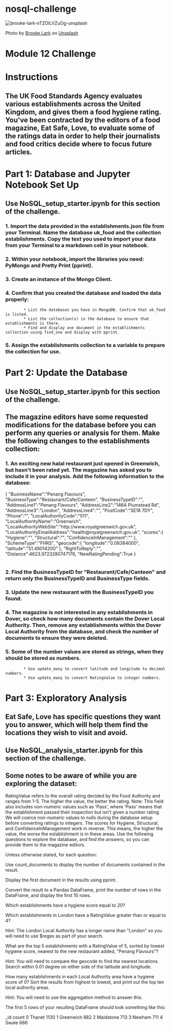 # nosql-challenge
![brooke-lark-nTZOILVZuOg-unsplash](https://github.com/user-attachments/assets/c8f2d76e-7e85-4d3f-b8e4-991e046d6102)

Photo by <a href="https://unsplash.com/@brookelark?utm_content=creditCopyText&utm_medium=referral&utm_source=unsplash">Brooke Lark</a> on <a href="https://unsplash.com/photos/black-and-red-cherries-on-white-bowl-nTZOILVZuOg?utm_content=creditCopyText&utm_medium=referral&utm_source=unsplash">Unsplash</a>

# Module 12 Challenge
# Instructions
## The UK Food Standards Agency evaluates various establishments across the United Kingdom, and gives them a food hygiene rating. You've been contracted by the editors of a food magazine, Eat Safe, Love, to evaluate some of the ratings data in order to help their journalists and food critics decide where to focus future articles.

# Part 1: Database and Jupyter Notebook Set Up
## Use NoSQL_setup_starter.ipynb for this section of the challenge.

###    1. Import the data provided in the establishments.json file from your Terminal. Name the database uk_food and the collection establishments. Copy the text you used to import your data from your Terminal to a markdown cell in your notebook.

###    2. Within your notebook, import the libraries you need: PyMongo and Pretty Print (pprint).

###    3. Create an instance of the Mongo Client.

###    4. Confirm that you created the database and loaded the data properly:

            * List the databases you have in MongoDB. Confirm that uk_food is listed.
            * List the collection(s) in the database to ensure that establishments is there.
            * Find and display one document in the establishments collection using find_one and display with pprint.

###    5. Assign the establishments collection to a variable to prepare the collection for use.

# Part 2: Update the Database
## Use NoSQL_setup_starter.ipynb for this section of the challenge.

## The magazine editors have some requested modifications for the database before you can perform any queries or analysis for them. Make the following changes to the establishments collection:

###    1. An exciting new halal restaurant just opened in Greenwich, but hasn't been rated yet. The magazine has asked you to include it in your analysis. Add the following information to the database:
<table>
{
    "BusinessName":"Penang Flavours",
    "BusinessType":"Restaurant/Cafe/Canteen",
    "BusinessTypeID":"",
    "AddressLine1":"Penang Flavours",
    "AddressLine2":"146A Plumstead Rd",
    "AddressLine3":"London",
    "AddressLine4":"",
    "PostCode":"SE18 7DY",
    "Phone":"",
    "LocalAuthorityCode":"511",
    "LocalAuthorityName":"Greenwich",
    "LocalAuthorityWebSite":"http://www.royalgreenwich.gov.uk",
    "LocalAuthorityEmailAddress":"health@royalgreenwich.gov.uk",
    "scores":{
        "Hygiene":"",
        "Structural":"",
        "ConfidenceInManagement":""
    },
    "SchemeType":"FHRS",
    "geocode":{
        "longitude":"0.08384000",
        "latitude":"51.49014200"
    },
    "RightToReply":"",
    "Distance":4623.9723280747176,
    "NewRatingPending":True
}
</table>    

###    2. Find the BusinessTypeID for "Restaurant/Cafe/Canteen" and return only the BusinessTypeID and BusinessType fields.

###    3. Update the new restaurant with the BusinessTypeID you found.

###    4. The magazine is not interested in any establishments in Dover, so check how many documents contain the Dover Local Authority. Then, remove any establishments within the Dover Local Authority from the database, and check the number of documents to ensure they were deleted.

###    5. Some of the number values are stored as strings, when they should be stored as numbers.

            * Use update_many to convert latitude and longitude to decimal numbers.
            * Use update_many to convert RatingValue to integer numbers.

# Part 3: Exploratory Analysis
## Eat Safe, Love has specific questions they want you to answer, which will help them find the locations they wish to visit and avoid.

## Use NoSQL_analysis_starter.ipynb for this section of the challenge.

## Some notes to be aware of while you are exploring the dataset:

RatingValue refers to the overall rating decided by the Food Authority and ranges from 1-5. The higher the value, the better the rating.
Note: This field also includes non-numeric values such as 'Pass', where 'Pass' means that the establishment passed their inspection but isn't given a number rating. We will coerce non-numeric values to nulls during the database setup before converting ratings to integers.
The scores for Hygiene, Structural, and ConfidenceInManagement work in reverse. This means, the higher the value, the worse the establishment is in these areas.
Use the following questions to explore the database, and find the answers, so you can provide them to the magazine editors.

Unless otherwise stated, for each question:

Use count_documents to display the number of documents contained in the result.

Display the first document in the results using pprint.

Convert the result to a Pandas DataFrame, print the number of rows in the DataFrame, and display the first 10 rows.

Which establishments have a hygiene score equal to 20?

Which establishments in London have a RatingValue greater than or equal to 4?

Hint: The London Local Authority has a longer name than "London" so you will need to use $regex as part of your search.

What are the top 5 establishments with a RatingValue of 5, sorted by lowest hygiene score, nearest to the new restaurant added, "Penang Flavours"?

Hint: You will need to compare the geocode to find the nearest locations. Search within 0.01 degree on either side of the latitude and longitude.

How many establishments in each Local Authority area have a hygiene score of 0? Sort the results from highest to lowest, and print out the top ten local authority areas.

Hint: You will need to use the aggregation method to answer this.

The first 5 rows of your resulting DataFrame should look something like this:

_id	count
0	Thanet	1130
1	Greenwich	882
2	Maidstone	713
3	Newham	711
4	Swale	686
